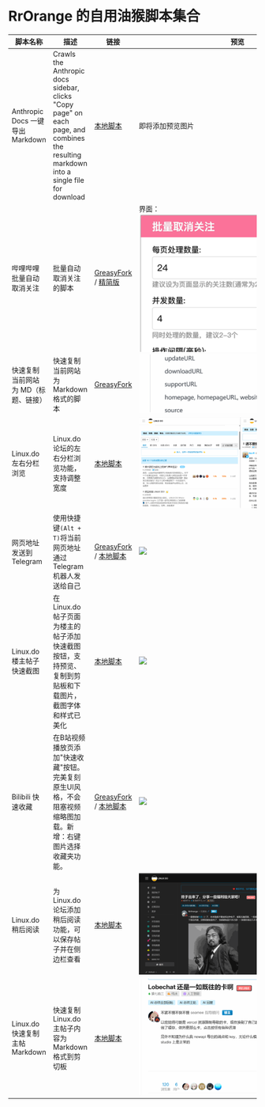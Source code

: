 # RrOrange 的自用油猴脚本集合

| 脚本名称 | 描述 | 链接 | 预览 |
|----------|------|------|------|
| Anthropic Docs 一键导出Markdown | Crawls the Anthropic docs sidebar, clicks "Copy page" on each page, and combines the resulting markdown into a single file for download | [本地脚本](anthropic-docs-exporter.js) | <div style="max-height: 300px; overflow: auto;">即将添加预览图片</div> |
| 哔哩哔哩批量自动取消关注 | 批量自动取消关注的脚本 | [GreasyFork](https://greasyfork.org/zh-CN/scripts/530598-bilibili%E6%89%B9%E9%87%8F%E5%8F%96%E6%B6%88%E5%85%B3%E6%B3%A8%E8%84%9A%E6%9C%AC) / [精简版](bili-batch-unfollow-simplify.user.js) | <div style="max-height: 300px; overflow: auto;">界面：<br><img src="./images/PixPin_2025-03-23_13-37-42.png" style="max-width: 400px;"><br>操作效果：<br><img src="./images/PixPin_2025-03-23_13-36-39.gif" style="max-width: 400px;"></div> |
| 快速复制当前网站为 MD（标题、链接） | 快速复制当前网站为 Markdown 格式的脚本 | [GreasyFork](https://greasyfork.org/zh-CN/scripts/530599-%E7%81%B5%E5%8A%A8-md-%E9%93%BE%E6%8E%A5%E5%A4%8D%E5%88%B6) | <div style="max-height: 300px; overflow: auto;"><img src="./images/PixPin_2025-03-23_15-54-56.gif" style="max-width: 400px;"></div> |
| Linux.do 左右分栏浏览 | Linux.do 论坛的左右分栏浏览功能，支持调整宽度 | [本地脚本](linux-do-split-screen.js) | <div style="max-height: 300px; overflow: auto;"><img src="./images/PixPin_2025-07-01_19-20-59.gif" style="max-width: 400px;"></div> |
| 网页地址发送到Telegram | 使用快捷键`(Alt + T)`将当前网页地址通过Telegram机器人发送给自己 | [GreasyFork](https://greasyfork.org/zh-CN/scripts/546657-send-to-telegram) / [本地脚本](send-to-tg.js) | <div style="max-height: 300px; overflow: auto;"><img src="./images/send2tg.gif" style="max-width: 400px;"></div> |
| Linux.do 楼主帖子快速截图 | 在 Linux.do 帖子页面为楼主的帖子添加快速截图按钮，支持预览、复制到剪贴板和下载图片，截图字体和样式已美化 | [本地脚本](screen-linuxdo.js) | <div style="max-height: 300px; overflow: auto;"><img src="./images/screenlinuxdo.gif" style="max-width: 400px;"></div> |
| Bilibili 快速收藏 | 在B站视频播放页添加"快速收藏"按钮。完美复刻原生UI风格，不会阻塞视频缩略图加载。新增：右键图片选择收藏夹功能。 | [GreasyFork](https://greasyfork.org/zh-CN/scripts/546656-bilibili-%E5%BF%AB%E9%80%9F%E6%94%B6%E8%97%8F) / [本地脚本](bili-auto-favorite.js) | <div style="max-height: 300px; overflow: auto;"><img src="./images/PixPin_2025-08-21_14-37-16.gif" style="max-width: 400px;"></div> |
| Linux.do 稍后阅读 | 为Linux.do论坛添加稍后阅读功能，可以保存帖子并在侧边栏查看 | [本地脚本](linux-do-read-later.js) | <div style="max-height: 300px; overflow: auto;"><img src="./images/PixPin_2025-08-22_23-26-36.gif" style="max-width: 400px;"></div> |
| Linux.do 快速复制主帖Markdown | 快速复制Linux.do主帖子内容为Markdown格式到剪切板 | [本地脚本](linux-do-copy-markdown.js) | <div style="max-height: 300px; overflow: auto;"><img src="./images/PixPin_2025-08-23_09-23-29.gif" style="max-width: 400px;"></div> |
